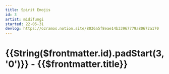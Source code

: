 ```yaml
---
title: Spirit Emojis
id: 3
artist: midifungi
started: 22-05-31
devlog: https://ozramos.notion.site/8036a5f8eae14b33967779a80672a170
---
```


# {{String($frontmatter.id).padStart(3, '0')}} - {{$frontmatter.title}}

<div class="row">
  <div class="col-6">
    <Midifungi :layers="['@3/bg', '@3/shapes', '@3/checker', '@3/self', '@3/squid']" />
  </div>
  <div class="col-6">
    <Midifungi title="Spirit Emojis - Group Photo" :layers="['@3/emoji']" />
  </div>
</div>

<Midifungi title="Spirit Emojis - Group Photo" :layers="['@220614/mat', '@220614/self', '@220614/frame']" height=300 help="/devlog/220614.html" />